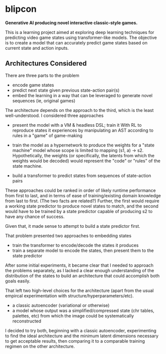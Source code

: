 # blipcon

**Generative AI producing novel interactive classic-style games.**

This is a learning project aimed at exploring deep learning techniques for predicting video game states using transformer-like models. The objective is to create a model that can accurately predict game states based on current state and action inputs.

## Architectures Considered

There are three parts to the problem

* encode game states
* predict next state given previous state-action pair(s)
* embed the learning in a way that can be leveraged to generate novel sequences (ie, original games)

The architecture depends on the approach to the third, which is the least well-understood. I considered three approaches

* present the model with a VM & headless DSL; train it With RL to reproduce states it experiences by manipulating an AST according to rules in a "game" of game-making

* train the model as a hypernetwork to produce the weights for a "state machine" model whose scope is limited to mapping (s1, a) -> s2. Hypothetically, the weights (or specifically, the latents from which the weights would be decoded) would represent the "code" or "rules" of the state machine.

* build a transformer to predict states from sequences of state-action pairs

These approaches could be ranked in order of likely runtime performance from first to last, and in terms of ease of training/existing domain knowledge from last to first. (The two facts are related?) Further, the first would require a working state predictor to produce novel states to match, and the second would have to be trained by a state predictor capable of producing s2 to have any chance of success.

Given that, it made sense to attempt to build a state predictor first.

That problem presented two approaches to embedding states

* train the transformer to encode/decode the states it produces
* train a separate model to encode the states, then present them to the state predictor

After some initial experiments, it became clear that I needed to approach the problems separately, as I lacked a clear enough understanding of the distribution of the states to build an architecture that could accomplish both goals easily.

That left two high-level choices for the architecture (apart from the usual empircal experimentation with structure/hyperparameters/etc).

* a classic autoencoder (variational or otherwise)
* a model whose output was a simplified/compressed state (chr tables, palettes, etc) from which the image could be systematically reconstructed

I decided to try both, beginning with a classic autoencoder, experimenting to find the ideal architecture and the minimum latent dimensions necessary to get acceptable results, then comparing it to a comparable training regimen on the other architecture.

